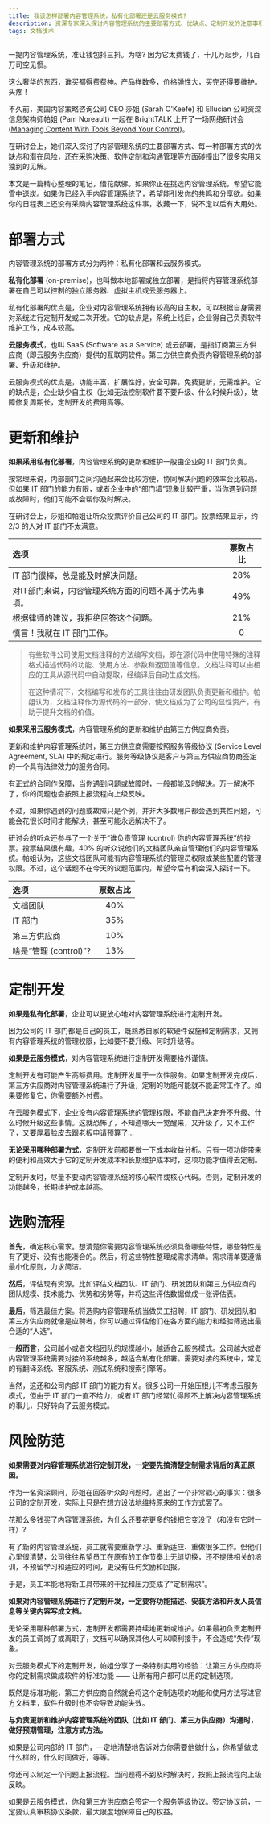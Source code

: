 ```yaml
---
title: 我该怎样部署内容管理系统，私有化部署还是云服务模式?
description: 资深专家深入探讨内容管理系统的主要部署方式、优缺点、定制开发的注意事项等问题。
tags: 文档技术
---
```


一提内容管理系统，准让钱包抖三抖。为啥? 因为它太费钱了，十几万起步，几百万司空见惯。

这么奢华的东西，谁买都得费费神。产品样数多，价格弹性大，买完还得要维护。头疼！

不久前，美国内容策略咨询公司 CEO 莎姐 (Sarah O'Keefe) 和 Ellucian 公司资深信息架构师帕姐 (Pam Noreault) 一起在 BrightTALK 上开了一场网络研讨会 ([Managing Content With Tools Beyond Your Control](https://www.brighttalk.com/webcast/9273/595413?utm_source=brighttalk-portal&utm_medium=web&utm_campaign=all-channels&utm_content=channels-grid))。

在研讨会上，她们深入探讨了内容管理系统的主要部署方式、每一种部署方式的优缺点和潜在风险，还在采购决策、软件定制和沟通管理等方面碰撞出了很多实用又独到的见解。

本文是一篇精心整理的笔记，借花献佛。如果你正在挑选内容管理系统，希望它能雪中送炭。如果你已经入手内容管理系统了，希望能引发你的共鸣和分享欲。如果你的日程表上还没有采购内容管理系统这件事，收藏一下，说不定以后有大用处。

# 部署方式

内容管理系统的部署方式分为两种：私有化部署和云服务模式。

**私有化部署** (on-premise)，也叫做本地部署或独立部署，是指将内容管理系统部署在自己可以控制的独立服务器、虚拟主机或云服务器上。

私有化部署的优点是，企业对内容管理系统拥有较高的自主权，可以根据自身需要对系统进行定制开发或二次开发。它的缺点是，系统上线后，企业得自己负责软件维护工作，成本较高。

**云服务模式**，也叫 SaaS (Software as a Service) 或云部署，是指订阅第三方供应商（即云服务供应商）提供的互联网软件。第三方供应商负责内容管理系统的部署、升级和维护。

云服务模式的优点是，功能丰富，扩展性好，安全可靠，免费更新，无需维护。它的缺点是，企业缺少自主权（比如无法控制软件要不要升级、什么时候升级），故障修复周期长，定制开发的费用高等。

# 更新和维护

**如果采用私有化部署**，内容管理系统的更新和维护一般由企业的 IT 部门负责。

按常理来说，内部部门之间沟通起来会比较方便，协同解决问题的效率会比较高。但如果 IT 部门的能力有限，或者企业中的“部门墙”现象比较严重，当你遇到问题或故障时，他们可能不会帮你及时解决。

在研讨会上，莎姐和帕姐让听众投票评价自己公司的 IT 部门。投票结果显示，约 2/3 的人对 IT 部门不太满意。

|  选项  |  票数占比  |
|:---|:--:|
|  IT 部门很棒，总是能及时解决问题。  |  28%  |
|  对IT部门来说，内容管理系统方面的问题不属于优先事项。 |  49%  |
|  根据律师的建议，我拒绝回答这个问题。  |  21%  |
|  慎言！我就在 IT 部门工作。  |  0  |

> 有些软件公司使用文档注释的方法编写文档，即在源代码中使用特殊的注释格式描述代码的功能、使用方法、参数和返回值等信息。文档注释可以由相应的工具从源代码中自动提取，经编译后自动生成文档。
>
> 在这种情况下，文档编写和发布的工具往往由研发团队负责更新和维护。帕姐认为，文档注释作为源代码的一部分，使文档成为了公司的显性资产，有助于提升文档的价值。

**如果采用云服务模式**，内容管理系统的更新和维护由第三方供应商负责。

更新和维护内容管理系统时，第三方供应商需要按照服务等级协议 (Service Level Agreement, SLA) 中的规定进行。服务等级协议是客户与第三方供应商协商签定的一个具有法律效力的服务合同。

有正式的合同作保障，当你遇到问题或故障时，一般都能及时解决。万一解决不了，你的问题也会按照上报流程向上级反映。

不过，如果你遇到的问题或故障只是个例，并非大多数用户都会遇到共性问题，可能会花很长时间才能解决，甚至可能永远解决不了。

研讨会的听众还参与了一个关于“谁负责管理 (control) 你的内容管理系统”的投票。投票结果很有趣，40% 的听众说他们的文档团队亲自管理他们的内容管理系统。帕姐认为，这些文档团队可能有内容管理系统的管理员权限或某些配置的管理权限。不过，这个话题不在今天的议题范围内，希望今后有机会深入探讨一下。

|  选项  |  票数占比  |
|:---|:--:|
|  文档团队  |  40%  |
|  IT 部门  |  35%  |
|  第三方供应商  |  10%  |
|  啥是“管理 (control)”?  |  13%  |

# 定制开发

**如果是私有化部署**，企业可以更放心地对内容管理系统进行定制开发。

因为公司的 IT 部门都是自己的员工，既熟悉自家的软硬件设施和定制需求，又拥有内容管理系统的管理权限，比如要不要升级、何时升级等。

**如果是云服务模式**，对内容管理系统进行定制开发需要格外谨慎。

定制开发有可能产生高额费用。定制开发属于一次性服务。如果定制开发完成后，第三方供应商对内容管理系统进行了升级，定制的功能可能就不能正常工作了。如果要修复它，你需要额外付费。

在云服务模式下，企业没有内容管理系统的管理权限，不能自己决定升不升级、什么时候升级这些事情。这就恐怖了，不知道哪天一觉醒来，又升级了，又不工作了，又要厚着脸皮去跟老板申请预算了...

**无论采用哪种部署方式**，定制开发前都要做一下成本收益分析。只有一项功能带来的便利和高效大于它的定制开发成本和长期维护成本时，这项功能才值得去定制。

定制开发时，尽量不要动内容管理系统的核心软件或核心代码。否则，定制开发的功能越多，长期维护成本越高。

# 选购流程

**首先**，确定核心需求。想清楚你需要内容管理系统必须具备哪些特性，哪些特性是有了更好、没有也能凑合的。然后，将这些特性整理成需求清单。需求清单要遵循最小化原则，力求简洁。

**然后**，评估现有资源。比如评估文档团队、IT 部门、研发团队和第三方供应商的团队规模、技术能力、优势和劣势等，并将这些评估数据做成一张评估表。

**最后**，筛选最佳方案。将选购内容管理系统当做员工招聘，IT 部门、研发团队和第三方供应商就像是应聘者，你可以通过评估他们在各方面的能力和经验筛选出最合适的“人选”。

**一般而言**，公司越小或者文档团队的规模越小，越适合云服务模式。公司越大或者内容管理系统需要对接的系统越多，越适合私有化部署。需要对接的系统中，常见的有翻译系统、客服系统、测试系统和搜索引擎等。

当然，这还和公司内部 IT 部门的能力有关。很多公司一开始压根儿不考虑云服务模式，但由于 IT 部门一直不给力，或者 IT 部门经常忙得顾不上解决内容管理系统的事儿，只好转向了云服务模式。

# 风险防范

**如果需要对内容管理系统进行定制开发，一定要先搞清楚定制需求背后的真正原因。**

作为一名资深顾问，莎姐在回答听众的问题时，道出了一个非常戳心的事实：很多公司的定制开发，实际上只是在想方设法地维持原来的工作方式罢了。

花那么多钱买了内容管理系统，为什么还要花更多的钱把它变没了（和没有它时一样）?

有了新的内容管理系统，员工就需要重新学习、重新适应、重做很多工作。但他们心里很清楚，公司往往希望员工在原有的工作节奏上无缝切换，还不提供相关的培训，不预留学习和适应的时间，更没有任何奖励和回报。

于是，员工本能地将新工具带来的干扰和压力变成了“定制需求”。

**如果对内容管理系统进行了定制开发，一定要将功能描述、安装方法和开发人员信息等关键内容写成文档。**

无论采用哪种部署方式，定制开发都需要持续地更新或维护。如果最初负责定制开发的员工调岗了或离职了，文档可以确保其他人可以顺利接手，不会造成“失传”现象。

对云服务模式下的定制开发，帕姐分享了一条特别实用的经验：让第三方供应商将你的定制需求做成软件的标准功能 —— 让所有用户都可以用的定制选项。

既然是标准功能，第三方供应商自然就会将这个定制选项的功能和使用方法写进官方文档里，软件升级时也不会导致功能失效。

**与负责更新和维护内容管理系统的团队（比如 IT 部门、第三方供应商）沟通时，做好预期管理，注意方式方法。**

如果是公司内部的 IT 部门，一定地清楚地告诉对方你需要他做什么，你希望做成什么样的，什么时间做好，等等。

你还可以制定一个问题上报流程。当问题得不到及时解决时，按照上报流程向上级反映。

如果是云服务模式，你和第三方供应商会签定一个服务等级协议。签定协议前，一定要认真审核协议条款，最大限度地保障自己的权益。